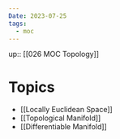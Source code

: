 ```yaml
---
Date: 2023-07-25
tags:
  - moc
---
```

up:: [[026 MOC Topology]]

# Topics
- [[Locally Euclidean Space]]
- [[Topological Manifold]]
- [[Differentiable Manifold]]
